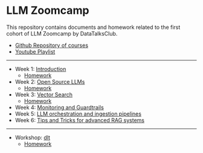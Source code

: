 # LLM Zoomcamp

This repository contains documents and homework related to the first cohort of LLM Zoomcamp by DataTalksClub.
- [Github Repository of courses](https://github.com/DataTalksClub/llm-zoomcamp)
- [Youtube Playlist](https://www.youtube.com/playlist?list=PL3MmuxUbc_hIB4fSqLy_0AfTjVLpgjV3R)

------------

- Week 1: [Introduction](https://github.com/cecilegltslmcs/llm-zoomcamp/tree/main/001-intro)
  - [Homework](https://github.com/cecilegltslmcs/llm-zoomcamp/tree/main/001-intro/homework)
- Week 2: [Open Source LLMs](https://github.com/cecilegltslmcs/llm-zoomcamp/tree/main/002-Open%20source%20LLM)
  - [Homework](https://github.com/cecilegltslmcs/llm-zoomcamp/tree/main/002-Open%20source%20LLM/homework)
- Week 3: [Vector Search](https://github.com/cecilegltslmcs/llm-zoomcamp/tree/main/003-Vector%20Search)
  -  [Homework](https://github.com/cecilegltslmcs/llm-zoomcamp/blob/main/003-Vector%20Search/homework/homework.ipynb)
- Week 4: [Monitoring and Guardtrails]()
- Week 5: [LLM orchestration and ingestion pipelines]()
- Week 6: [Tips and Tricks for advanced RAG systems]()


------------
- Workshop: [dlt](https://github.com/cecilegltslmcs/llm-zoomcamp/tree/main/Workshop%3A%20dlt)
  - [Homework](https://github.com/cecilegltslmcs/llm-zoomcamp/blob/main/Workshop%3A%20dlt/homework/Homework_Workshop_dlt.ipynb)
